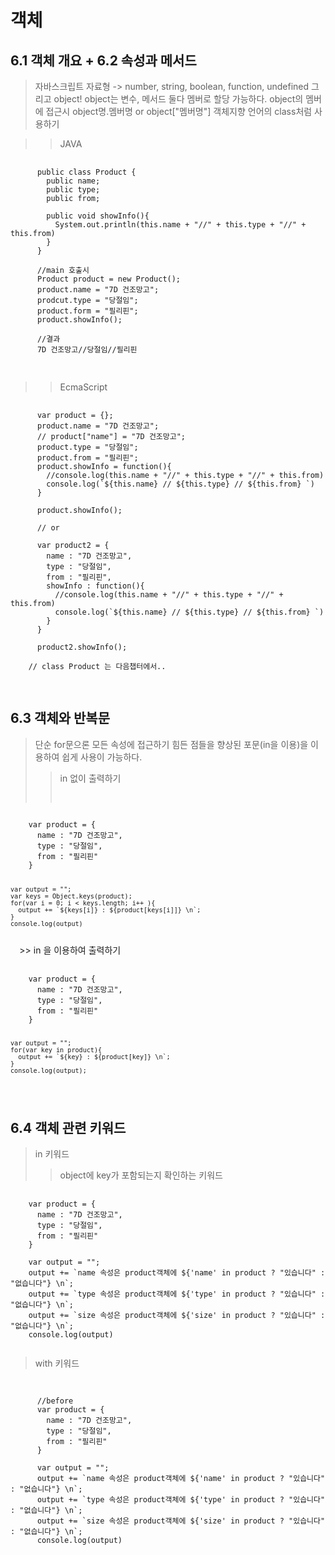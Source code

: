 # 객체
## 6.1 객체 개요 + 6.2 속성과 메서드
> 자바스크립트 자료형 -> number, string, boolean, function, undefined 그리고 object!
> object는 변수, 메서드 둘다 멤버로 할당 가능하다.
> object의 멤버에 접근시 object명.멤버명 or object["멤버명"]
> 객체지향 언어의 class처럼 사용하기
  
>> JAVA
  <pre>
    <code>
      public class Product {
        public name;
        public type;
        public from;

        public void showInfo(){
          System.out.println(this.name + "//" + this.type + "//" + this.from)
        }
      }

      //main 호출시
      Product product = new Product();
      product.name = "7D 건조망고";
      prodcut.type = "당절임";
      product.form = "필리핀";
      product.showInfo();

      //결과
      7D 건조망고//당절임//필리핀
    </code>
  </pre>

>> EcmaScript
  <pre>
    <code>
      var product = {};
      product.name = "7D 건조망고";
      // product["name"] = "7D 건조망고";
      product.type = "당절임";
      product.from = "필리핀";
      product.showInfo = function(){
        //console.log(this.name + "//" + this.type + "//" + this.from)
        console.log(`${this.name} // ${this.type} // ${this.from} `)
      }

      product.showInfo();

      // or

      var product2 = {
        name : "7D 건조망고",
        type : "당절임",
        from : "필리핀",
        showInfo : function(){
          //console.log(this.name + "//" + this.type + "//" + this.from)
          console.log(`${this.name} // ${this.type} // ${this.from} `)
        }
      }

      product2.showInfo();
    
    // class Product 는 다음챕터에서..
    </code>
  </pre>

## 6.3 객체와 반복문 
> 단순 for문으론 모든 속성에 접근하기 힘든 점들을 향상된 포문(in을 이용)을 이용하여 쉽게 사용이 가능하다.
>> in 없이 출력하기
>><pre>
  <code>
    var product = {
      name : "7D 건조망고",
      type : "당절임",
      from : "필리핀"
    }

    var output = "";
    var keys = Object.keys(product);
    for(var i = 0; i < keys.length; i++ ){
      output += `${keys[i]} : ${product[keys[i]]} \n`;
    }
    console.log(output)
  </code>
</pre>
>> in 을 이용하여 출력하기
<pre>
  <code>
    var product = {
      name : "7D 건조망고",
      type : "당절임",
      from : "필리핀"
    }

    var output = "";
    for(var key in product){
      output += `${key} : ${product[key]} \n`;
    }
    console.log(output);
  </code>
</pre>


## 6.4 객체 관련 키워드 
> in 키워드 
>> object에 key가 포함되는지 확인하는 키워드
<pre>
  <code>
    var product = {
      name : "7D 건조망고",
      type : "당절임",
      from : "필리핀"
    }
      
    var output = "";
    output += `name 속성은 product객체에 ${'name' in product ? "있습니다" : "없습니다"} \n`;
    output += `type 속성은 product객체에 ${'type' in product ? "있습니다" : "없습니다"} \n`;
    output += `size 속성은 product객체에 ${'size' in product ? "있습니다" : "없습니다"} \n`;
    console.log(output)
  </code>
</pre>
> with 키워드
<pre>
  <code>

      //before
      var product = {
        name : "7D 건조망고",
        type : "당절임",
        from : "필리핀"
      }
      
      var output = "";
      output += `name 속성은 product객체에 ${'name' in product ? "있습니다" : "없습니다"} \n`;
      output += `type 속성은 product객체에 ${'type' in product ? "있습니다" : "없습니다"} \n`;
      output += `size 속성은 product객체에 ${'size' in product ? "있습니다" : "없습니다"} \n`;
      console.log(output)
  </code>
</pre>
